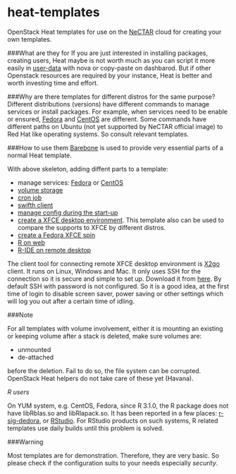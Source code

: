 heat-templates
==============

OpenStack Heat templates for use on the 
[NeCTAR](http://nectar.org.au/) cloud for creating your own templates.

###What are they for
If you are just interested in installing packages, creating users, Heat
maybe is not worth much as you can script it more easily in
[user-data](http://docs.openstack.org/user-guide/content/user-data.html)
with nova or copy-paste on dashbarod. But if other Openstack resources
are required by your instance, Heat is better and worth investing time and effort.

###Why are there templates for different distros for the same purpose?
Different distributions (versions) have different commands to manage 
services or install packages. For example, when services need to be enable
or ensured, [Fedora](Fedora_Barebone.yaml) and [CentOS](CentOS_Barebone.yaml)
are different. Some commands have different paths on Ubuntu (not yet
supported by NeCTAR official image) to Red Hat like operating systems.
So consult relevant templates.

###How to use them
[Barebone](Barebone.yaml) is used to provide very essential parts of a normal Heat template. 

With above skeleton, adding diffent parts to a template:
* manage services: [Fedora](Fedora_Barebone.yaml) or [CentOS](CentOS_Barebone.yaml) 
* [volume storage](Volume_CreateAttach.yaml)
* [cron job](Cronjob.yaml)
* [swifth client](Swift_Client.yaml)
* [manage config during the start-up](Configsets.yaml)
* [create a XFCE desktop environment](XFCE4.yaml). This template also can be used to compare the supports to XFCE by different distros.
* [create a Fedora XFCE spin](Fedora_XFCE4.yaml)
* [R on web](RStudio-Server.yaml)
* [R-IDE on remote desktop](RStudio-Desktop-XFCE4.yaml)

The client tool for connecting remote XFCE desktop environment is 
[X2go](http://wiki.x2go.org/doku.php) client. It runs on Linux, 
Windows and Mac. It only uses SSH for the connection so it is secure 
and simple to set up. Download it from 
[here](http://wiki.x2go.org/doku.php/doc:installation:x2goclient). 
By default SSH with password is not configured. So it is a good 
idea, at the first time of login to disable screen saver, power 
saving or other settings which will log you out after a certain time 
of idling.

###Note 

For all templates with volume involvement, either it is 
mounting an existing or keeping volume after a stack is deleted, 
make sure volumes are: 
* unmounted 
* de-attached

before the deletion. Fail to do so, the file system can be 
corrupted. OpenStack Heat helpers do not take care of these yet 
(Havana).

*R users*

On YUM system, e.g. CentOS, Fedora, since R 3.1.0, the R package 
does not have libRblas.so and libRlapack.so. It has been reported in a few places: 
[r-sig-dedora](https://www.mail-archive.com/r-sig-fedora@r-project.org/msg00254.html), 
or [RStudio](https://support.rstudio.com/hc/communities/public/questions/201046993-Library-dependency-issue-on-Fedora-20-?locale=en-us).
For RStudio products on such systems, R related templates use daily builds until this 
problem is solved. 

###Warning

Most templates are for demonstration. Therefore, they are very 
basic. So please check if the configuration suits to your needs 
especially *security*.
